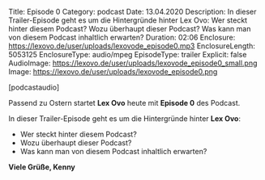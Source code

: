 Title: Episode 0
Category: podcast
Date: 13.04.2020
Description: In dieser Trailer-Episode geht es um die Hintergründe hinter Lex Ovo: Wer steckt hinter diesem Podcast? Wozu überhaupt dieser Podcast? Was kann man von diesem Podcast inhaltlich erwarten?
Duration: 02:06
Enclosure: https://lexovo.de/user/uploads/lexovode_episode0.mp3
EnclosureLength: 5053125
EnclosureType: audio/mpeg
EpisodeType: trailer
Explicit: false
AudioImage: https://lexovo.de/user/uploads/lexovode_episode0_small.png
Image: https://lexovo.de/user/uploads/lexovode_episode0.png

[podcastaudio]

Passend zu Ostern startet **Lex Ovo** heute mit **Episode 0** des Podcast.

In dieser Trailer-Episode geht es um die Hintergründe hinter **Lex Ovo**:

* Wer steckt hinter diesem Podcast?
* Wozu überhaupt dieser Podcast?
* Was kann man von diesem Podcast inhaltlich erwarten?

**Viele Grüße, Kenny**

